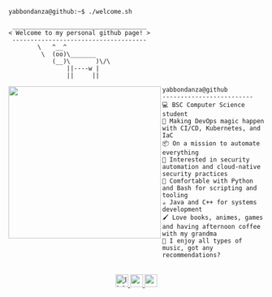 ```console
yabbondanza@github:~$ ./welcome.sh
```

```
 _____________________________________
< Welcome to my personal github page! >
 ------------------------------------- 
        \   ^__^
         \  (oo)\_______
            (__)\       )\/\
                ||----w |
                ||     ||
```
<img align="left" src="https://media1.tenor.com/m/4uF7pGIvFu4AAAAC/wei-wuxian-tongue-out.gif" width="300" />

```
yabbondanza@github
-------------------------
💻 BSC Computer Science student  
🔧 Making DevOps magic happen with CI/CD, Kubernetes, and IaC
📦 On a mission to automate everything
🌱 Interested in security automation and cloud-native security practices   
🌟 Comfortable with Python and Bash for scripting and tooling
☕ Java and C++ for systems development
🖌️ Love books, animes, games and having afternoon coffee with my grandma 
🎵 I enjoy all types of music, got any recommendations?
```

<br>

<div align="center">
  <a href="https://www.linkedin.com/in/yabbondanza/" target="_blank">
    <img src="https://img.shields.io/static/v1?message=LinkedIn&logo=linkedin&label=&color=0077B5&logoColor=white&labelColor=&style=for-the-badge" height="25" alt="linkedin logo"  />
  </a>
  <a href="yasmimabbondanza@gmail.com" target="_blank">
    <img src="https://img.shields.io/static/v1?message=Gmail&logo=gmail&label=&color=D14836&logoColor=white&labelColor=&style=for-the-badge" height="25" alt="gmail logo"  />
  </a>
  <img src="https://img.shields.io/static/v1?message=Medium&logo=medium&label=&color=00b599&logoColor=white&labelColor=&style=for-the-badge" height="25" alt="medium logo"  />
</div>
